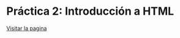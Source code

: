 # Práctica 2: Introducción a HTML

[Visitar la pagina](https://alu0101070650.github.io/uya-practicas-grupo13/practica2/index.html)
